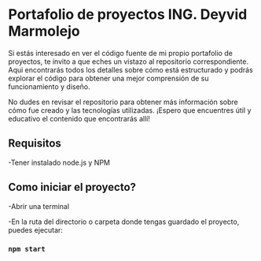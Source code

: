 # Portafolio de proyectos ING. Deyvid Marmolejo

Si estás interesado en ver el código fuente de mi propio portafolio de proyectos, te invito a que eches un vistazo al repositorio correspondiente. Aqui encontrarás todos los detalles sobre cómo está estructurado y podrás explorar el código para obtener una mejor comprensión de su funcionamiento y diseño.

No dudes en revisar el repositorio para obtener más información sobre cómo fue creado y las tecnologías utilizadas. ¡Espero que encuentres útil y educativo el contenido que encontrarás allí!

## Requisitos

-Tener instalado node.js y NPM

## Como iniciar el proyecto?

-Abrir una terminal

-En la ruta del directorio o carpeta donde tengas guardado el proyecto, puedes ejecutar:

### `npm start`


